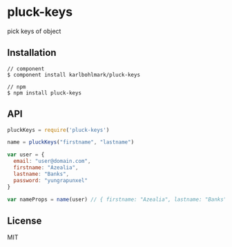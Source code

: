 # pluck-keys

  pick keys of object

## Installation

    // component
    $ component install karlbohlmark/pluck-keys
    
    // npm
    $ npm install pluck-keys


## API
```javascript
pluckKeys = require('pluck-keys')

name = pluckKeys("firstname", "lastname")

var user = {
  email: "user@domain.com",
  firstname: "Azealia",
  lastname: "Banks",
  password: "yungrapunxel"
}

var nameProps = name(user) // { firstname: "Azealia", lastname: "Banks" }
```
## License

  MIT
